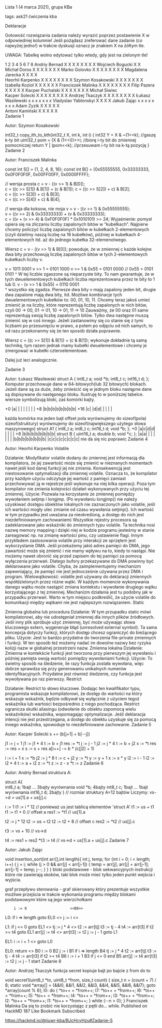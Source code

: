 Lista 1 (4 marca 2021), grupa KBa

tags: ask21 ćwiczenia kba

Deklaracje

Gotowość rozwiązania zadania należy wyrazić poprzez postawienie X w odpowiedniej kolumnie! Jeśli pożądasz zreferować dane zadanie (co najwyżej jedno!) w trakcie dyskusji oznacz je znakiem X na żółtym tle.

UWAGA: Tabelkę wolno edytować tylko wtedy, gdy jest na zielonym tle!

1	2	3	4	5	6	7	8
Andriy Bernad	X	X	X	X	X	X	X	X
Wojciech Bogucki		X	X					
Michał Doros	X	X	X	X	X	X		X
Marko Golovko	X	X	X	X	X	X	X	X
Magdalena Jarecka	X		X		X	X		
Heorhii Karpenko	X	X	X	X	X	X	X	X
Szymon Kosakowski	X	X	X	X	X	X	X
Izabella Kozioł	X	X	X	X	X		X
Franciszek Malinka	X	X	X	X	X	X	X	X
Filip Pazera	X		X		X	X	X
Kacper Puchalski	X	X	X	X	X	X	X
Michał Siwiec								
Kacper Solecki	X	X	X	X	X	X	X	X
Andrzej Tkaczyk	X	X	X	X	X	X	X	X
Łukasz Wasilewski	x	x	x	x	x	x	x
Vladyslav Yablonskyi				X	X	X	X
Jakub Zając	x	x	x	x	x	x	x	x
Adam Zyzik	X	X	X		X	X		
Antoni Kamiński	X	X	X		X	X		
Zadanie 1

Autor: Szymon Kosakowski





int32_t copy_ith_to_kth(int32_t X, int k, int i)
{
    int32 Y = X & ~(1<<k); //gaszę k-ty bit
    uint32_t pom = (X & (1<<i))>>i; //biorę i-ty bit do zmiennej pomocniczej
    return Y | (pom<<k); //przesuwam i-ty bit na k-tą pozycję
}
Zadanie 2

Autor: Franciszek Malinka














const int S[] = {1, 2, 4, 8, 16};
const int B[] = {0x55555555, 0x33333333, 0x0F0F0F0F, 0x00FF00FF, 0x0000FFFF};


// wersja prosta
c = v - ((v >> 1) & B[0]);              
c = ((c >> S[1]) & B[1]) + (c & B[1]);
c = ((c >> S[2]) + c) & B[2];           
c = ((c >> S[3]) + c) & B[3];           
c = ((c >> S[4]) + c) & B[4];           

// wersja dla koksow, nie moja
v = v - ((v >> 1) & 0x55555555);                    
v = ((v >> 2) & 0x33333333) + (v & 0x33333333);      
c = ((v + (v >> 4) & 0xF0F0F0F) * 0x1010101) >> 24;
Wyjaśnienie: pomysł opiera się na zliczaniu liczby zapalonych bitów w “kubełkach”. Najpierw chcemy policzyć liczbę zapalonych bitów w kubełkach 2-elementowych (czyli dzielimy naszą liczbę na 16 kubełków), później w kubełkach 4-elementowych itd. aż do jednego kubełka 32-elemenotwego.

Wiersz c = v - ((v >> 1) & B[0]); powoduje, że w zmiennej c każde kolejne dwa bity przechowują liczbę zapalonych bitów w tych 2-elementowych kubełkach liczby v.

v                   =   1011 0001
v >> 1              =   0101 1000
v >> 1 & 0x55       =   0101 0000    // 0x55 = 0101 0101
^ W tej liczbie zgaszone są nieparzyste bity. To nam gwarantuje, że w tych dwuelementowych kubełkach liczba reprezentowana przez te bity to 1 lub 0.
v - (v >> 1 & 0x55) =   0110 0001   
^ wszystko się zgadza. Pierwsze dwa bity v mają zapalony jeden bit,
drugie dwa zapalone mają dwa bity, itd.
Możliwe kombinacje tych dwuelementowych kubełków to: 00, 01, 10, 11.
Chcemy teraz jakoś umieć zmienić je na liczby, które reprezentują liczbę zapalonych w nich bitów, czyli 00 -> 00, 01 -> 01, 10 -> 01, 11 -> 10
Zauważmy, że 00 oraz 01 same reprezentują swoją liczbę zapalonych bitów. Tylko dwa następne muszą zmienić się w coś innego. Jeżeli zastanowimy się co stanie się z tymi liczbami po przesunięciu w prawo, a potem po odjęciu od nich samych, to od razu przekonanmy się że ten sposób działa poprawnie.



Wiersz c = ((c >> S[1]) & B[1]) + (c & B[1]); wykonuje dokładnie tą samą technikę, tym razem jednak mamy kubełki dwuelementowe i chcemy je zmergować w kubełki czteroelementowe.


Dalej już leci analogicznie.

Zadanie 3

Autor: Łukasz Wasilewski
struct A {
    int8_t a;
    void *b;
    int8_t c;
    int16_t d;
};
Komputer przechowuje dane w 64-bitowych(lub 32 bitowych) blokach. Jeżeli dane są za
duże, żeby zmieścić się w jednym bloku następne dane są dopisywane do następnego
bloku. Ilustruję to w poniższej tabelce. wiersze symbolizują bloki, zaś komórki
bajty.

 +0  |a| | | | | | | |
 +8  |b|b|b|b|b|b|b|b|
+16  |c| |d|d| | | | |

każda komórka ma jeden bajt
offset pola wyrównujemy do sizeof(pola)
sizeof(struktury) wyrównujemy do sizeof(największego użytego słowa maszynowego)
struct A1 {
    int8_t a;
    int8_t c;
    int16_t d;
    void *b;
};
+0  |a|c|d|d| | | | |
+8  |b|b|b|b|b|b|b|b|
struct B {
    uint16_t a;
    double b;
    void *c;
};
    |a|a| | | | | | |
    |b|b|b|b|b|b|b|b|
    |c|c|c|c|c|c|c|c|
    nie da się nic poprawic
Zadanie 4

Autor: Heorhii Karpenko
Volatile

Działanie:
Modyfikator volatile dodany do zmiennej jest informacją dla kompilatora, że jej zawartość może się zmienić w nieznanych momentach nawet jeśli kod danej funkcji jej nie zmienia. Konsekwencją jest niestosowanie optymalizacji dla zmiennej volatile. Oznacza to, że kompilator przy każdym użyciu odczytuje jej wartość z pamięci zamiast przechowywać ją w rejestrze jeśli wykonuje na niej kilka operacji. Poza tym kompilator nie zmienia kolejności działań wykonywanych przy użyciu tej zmiennej.
Użycie:
Pozwala na korzystanie ze zmiennej pomiędzy wywołaniem setjmp i longjmp. (Po wywołaniu longjmp() nie należy uzyskiwać dostępu obiektów lokalnych nie zaznaczonych jako volatile, jeśli ich wartości mogły ulec zmianie od czasu wywołania setjmp(). Ich wartość w tym przypadku jest uważana za nieokreśloną, a dostęp do nich jest niezdefiniowanym zachowaniem)
Wszystkie rejestry procesora są zadeklarowane jako wskaźniki do zmiennych typu volatile. Ta technika nosi nazwę memory mapping i dzięki niej w kodzie programu jesteśmy w stanie zareagować np. na zmianę wartości pinu, czy ustawienie flagi.
Innym przykładem zastosowania volatile przy interakcji ze sprzętem jest wykorzystanie DMA. Jeśli przekażemy jakiś adres pamięci do DMA, jego zawartość może się zmienić i nie mamy wpływu na to, kiedy to nastąpi. Nie możemy nawet obronić się przed zapisem do tej pamięci za pomocą wyłączenia przerwań. Dlatego bufory przekazywane do DMA powinny być deklarowane jako volatile. Chyba, że zaimplementujemy mechanizm zapewniający, że pamięć nie jest jednocześnie używana przez DMA i program.
Wielowątkowość: volatile jest używany do deklaracji zmiennych współdzielonych przez różne wątki. W każdym momencie wykonywania danego wątku może nastąpić zmiana kontekstu i wywołanie drugiego wątku korzystającego z tej zmiennej. Mechanizm działania jest tu podobny jak w przypadku przerwań. Warto w tym miejscu podkreślić, że użycie volatile do komunikacji między wątkami nie jest najlepszym rozwiązaniem.
Static

Zmienna globalna lub procedura
Działanie: W tym przupadku static mówi kompilatorowi, aby nie udostępniał zmiennej dla innych plików źródłowych. Jeśli inny plik spróbuje użyć zmiennej, być może używając słowa kluczowego extern, wygeneruje błąd (unresolved external symbol). Ta sama koncepcja dotyczy funkcji, których dostęp chcesz ograniczyć do bieżącego pliku.
Użycie: Jest to bardzo przydatne do tworzenia file-private zmiennych i funkcji. W ten sposób też możemy nadać im dowolne nazwy bez ryzyka kolizji nazw w globalnej przestrzeni nazw.
Zmienna lokalna
Działanie: Zmienna w kontekście funkcji jest tworzona przy pierwszym jej wywołaniu i później pamięta swoją wartość pomiędzy wywołaniami funkcji.
Użycie: To świetny sposób na śledzenie, ile razy funkcja została wywołana, więc dobrze sprawdza się przy generowaniu unikalnych numerów identyfikacyjnych. Przydatne jest również śledzenie, czy funkcja jest wywoływana po raz pierwszy.
Restrict

Działanie: Restrict to słowo kluczowe. Dodając ten kwalifikator typu, programista wskazuje kompilatorowi, że dostęp do wartości na który wskazuje wskaźnik, będzie odbywał się wyłącznie z użyciem tegoż wskaźnika lub wartości bezpośrednio z niego pochodząca. Restrict ogranicza skutki aliasingu (odwołanie do obiektu zapomocą wielu wskaźników) wskaźnika, wspomagając optymalizacje. Jeśli deklaracja intencji nie jest przestrzegana, a dostęp do obiektu uzyskuje się za pomocą innego wskaźnika, spowoduje to niezdefiniowane zachowanie.
Zadanie 5

Autor: Kacper Solecki
s += (b[j+1] + b[--j])









j1 := j + 1
j1 := j1 * 4
t := b + j1
res := *t
j := j - 1
j2 := j * 4
t := b + j2
x := *t
res := res + x
s := s + res
a[i++] -= *b * (c[j*2] + 1)












i := i + 1
x := *b
j2 := j * 8
t := c + j2
y := *t
y := y + 1
x := x * y
i2 := i - 1
i2 := i2 * 4
t := a + i2
z := *t
z := z - x
*t := z
Zadanie 6

Autor: Andriy Bernad
struktura A:









struct A{        
    int8_t a;    1bajt
    ...          3bajty wyrównania
    void *b;     4bajty
    int8_t c;    1bajt
    ...          1bajt wyrównania
    int16_t d;   2bajty
}
// rozmiar struktury A=12 bajtów
Liczymy: vs->d = us[1].a + us[j].c

i := 1
t1 := i * 12 // ponieważ us jest tablicą elementów 'struct A'
t1 := us + t1
t1 := t1 + 0  // offset a
res1 := *t1   // us[1].a

t2 := j * 12
t2 := us + t2
t2 := t2 + 8  // offset c
res2 := *t2   // us[j].c

t3 := vs + 10 // vs->d

t4 := res1 + res2
*t3 := t4  // vs->d = us[1].a + us[j].c
Zadanie 7

Autor: Jakub Zając











void insertion_sort(int arr[],int length){
    int j, temp;
    for (int i = 0; i < length; i++) {
        j = i;
        while (j > 0 && arr[j] < arr[j-1]) {
            temp = arr[j];
            arr[j] = arr[j-1];
            arr[j-1] = temp;
            j--;
        }
    }
}
bloki podstawowe - blok sekwancyjnych instrukcji które nie zawierają skoków, taki blok może mieć tylko jeden punkt wejścia i wyjścia.

graf przepływu sterowania - graf skierowany który prezentuje wszystkie możliwe przejścia w trakcie wykonania programu między blokami podstawowymi które są jego wierzchołkami




















        i := 0                    <<B0>>

L0:     if i => length goto EL0   <<B1>>
        j := i                    <<B2>>

L1:     if j <= 0 goto EL1        <<B3>>
        tj := j * 4               <<B4>>
        t2 := arr[tj]
        t3 := tj - 4
        t4 := arr[t3]
        if t2 >= t4 goto EL1
        arr[j] := t4              <<B5>>
        arr[t3] := t2
        j := j - 1
        goto L1

EL1:    i := i + 1                <<B6>>
        goto L0

EL0:    return                    <<B7>>
B0
i := 0
B2
j := i
B1
if i => length
B4
tj := j * 4
t2 := arr[tj]
t3 := tj - 4
t4 := arr[t3]
if t2 >= t4
B6
i := i + 1
B3
if j <= 0
end
B5
arr[j] := t4
arr[t3] := t2
j := j - 1
start
Zadanie 8

Autor: Andrzej Tkaczyk
funkcja secret kopiuje bajt po bajcie z from do to














void secret1(uint8_t *to, uint8_t *from, size_t count) {
  size_t n = (count + 7) / 8;
  static void *array[] = {&&l0, &&l1, &&l2, &&l3, &&l4, &&l5, &&l6, &&l7};
  goto *array[count % 8];
  l0: do { *to++ = *from++;
  l7: *to++ = *from++;
  l6: *to++ = *from++;
  l5: *to++ = *from++;
  l4: *to++ = *from++;
  l3: *to++ = *from++;
  l2: *to++ = *from++;
  l1: *to++ = *from++;
          } while (--n > 0);
}
 Franciszek Malinka
Da się to zrobić nie korzystając z pętli do… while.
Published on  HackMD
 187
Like Bookmark Subscribed

https://hackmd.io/@iiuwr-kba/BJcHcyHzu#Zadanie-5
